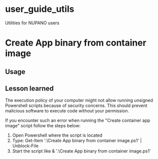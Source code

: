 # user_guide_utils
 Utilities for NUPANO users

# Create App binary from container image
## Usage

## Lesson learned
The execution policy of your computer might not allow running unsigned Powershell scripts because of security concerns.
This should prevent malicious software to execute code without your permission.

If you encounter such an error when running the "Create container app image" script follow the steps below:
1. Open Powershell where the script is located
2. Type: Get-Item '.\Create App binary from container image.ps1' | Unblock-File
3. Start the script like & '.\Create App binary from container image.ps1'



